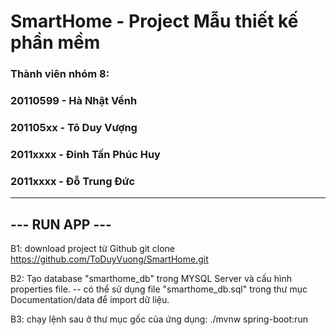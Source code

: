 # SmartHome - Project Mẫu thiết kế phần mềm
### Thành viên nhóm 8:
### 20110599 - Hà Nhật Vềnh
### 201105xx - Tô Duy Vượng
### 2011xxxx - Đinh Tấn Phúc Huy
### 2011xxxx - Đỗ Trung Đức
<hr>

## --- RUN APP ---
B1: download project từ Github
git clone https://github.com/ToDuyVuong/SmartHome.git

B2: Tạo database "smarthome_db" trong MYSQL Server và cấu hình properties file.
-- có thể sử dụng file "smarthome_db.sql" trong thư mục Documentation/data để import dữ liệu.

B3: chạy lệnh sau ở thư mục gốc của ứng dụng:
./mvnw spring-boot:run
